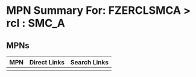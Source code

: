 



# MPN Summary For: FZERCLSMCA > rcl : SMC_A

## MPNs
  

|MPN|Direct Links|Search Links|
| :--- | :--- | :--- |
||||
